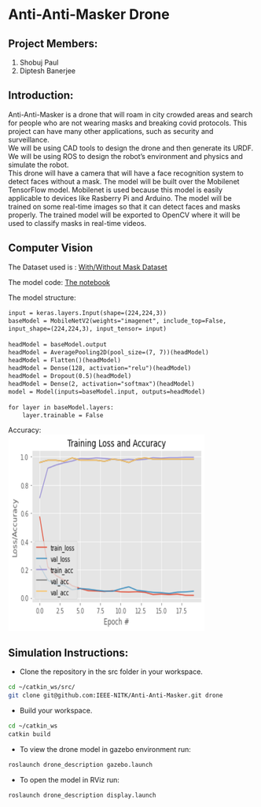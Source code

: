# Anti-Anti-Masker Drone

## Project Members:
1. Shobuj Paul
2. Diptesh Banerjee

## Introduction:
Anti-Anti-Masker is a drone that will roam in city crowded areas and search for people who are not wearing masks and breaking covid protocols. This project can have many other applications, such as security and surveillance.
</br> 
We will be using CAD tools to design the drone and then generate its URDF. We will be using ROS to design the robot’s environment and physics and simulate the robot.
</br> 
This drone will have a camera that will have a face recognition system to detect faces without a mask. 
The model will be built over the Mobilenet TensorFlow model. Mobilenet is used because this model is easily applicable to devices like Rasberry Pi and Arduino. The model will be trained on some real-time images so that it can detect faces and masks properly. The trained model will be exported to OpenCV where it will be used to classify masks in real-time videos.

## Computer Vision

The Dataset used is : 
[With/Without Mask Dataset](https://www.kaggle.com/niharika41298/withwithout-mask)

The model code: [The notebook](drone_vision/Detection_Model.ipynb)

The model structure:
```
input = keras.layers.Input(shape=(224,224,3))
baseModel = MobileNetV2(weights="imagenet", include_top=False, input_shape=(224,224,3), input_tensor= input)

headModel = baseModel.output
headModel = AveragePooling2D(pool_size=(7, 7))(headModel)
headModel = Flatten()(headModel)
headModel = Dense(128, activation="relu")(headModel)
headModel = Dropout(0.5)(headModel)
headModel = Dense(2, activation="softmax")(headModel)
model = Model(inputs=baseModel.input, outputs=headModel)

for layer in baseModel.layers:
	layer.trainable = False
```
Accuracy:  
<img src="assets/Pictures/accuracy curve.png" alt="Acccuracy" style="height: 400px; width:400px;"/>

## Simulation Instructions:

- Clone the repository in the src folder in your workspace.
```bash
cd ~/catkin_ws/src/
git clone git@github.com:IEEE-NITK/Anti-Anti-Masker.git drone
```
- Build your workspace.
```bash
cd ~/catkin_ws
catkin build
```
- To view the drone model in gazebo environment run:
```bash
roslaunch drone_description gazebo.launch
```
- To open the model in RViz run:
```bash
roslaunch drone_description display.launch
```
